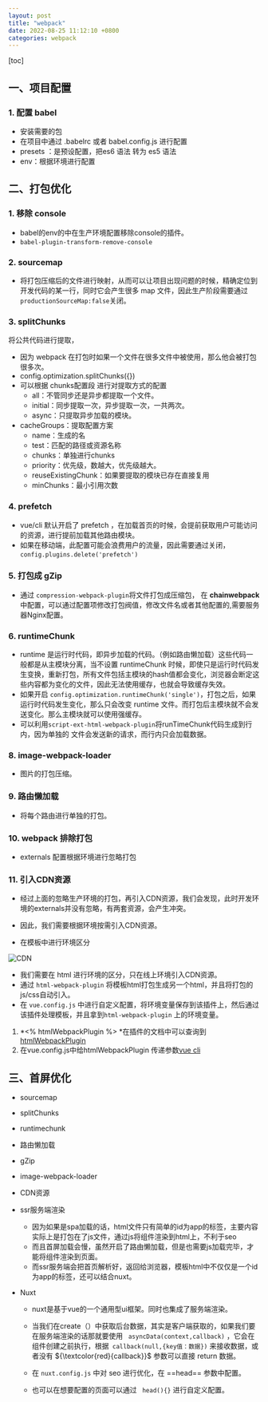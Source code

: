 ```yaml
---
layout: post
title: "webpack"
date: 2022-08-25 11:12:10 +0800
categories: webpack
---
```


[toc]

## 一、项目配置

### 1. 配置 babel

+ 安装需要的包
+ 在项目中通过 .babelrc 或者 babel.config.js 进行配置
+ presets ：是预设配置，把es6 语法 转为 es5 语法
+ env：根据环境进行配置


## 二、打包优化

### 1. 移除 console 

+ babel的env的中在生产环境配置移除console的插件。
+ `babel-plugin-transform-remove-console`

### 2. sourcemap

+ 将打包压缩后的文件进行映射，从而可以让项目出现问题的时候，精确定位到开发代码的某一行，同时它会产生很多 map 文件，因此生产阶段需要通过 `productionSourceMap:false`关闭。

### 3. splitChunks

将公共代码进行提取，

+ 因为 webpack 在打包时如果一个文件在很多文件中被使用，那么他会被打包很多次。
+ config.optimization.splitChunks({})
+ 可以根据 chunks配置段 进行对提取方式的配置
  + all：不管同步还是异步都提取一个文件。
  + initial：同步提取一次，异步提取一次，一共两次。
  + async：只提取异步加载的模块。
+ cacheGroups：提取配置方案
  + name：生成的名
  + test：匹配的路径或资源名称
  + chunks：单独进行chunks
  + priority：优先级，数越大，优先级越大。
  + reuseExistingChunk：如果要提取的模块已存在直接复用
  + minChunks：最小引用次数

### 4. prefetch

+ vue/cli 默认开启了 prefetch ，在加载首页的时候，会提前获取用户可能访问的资源，进行提前加载其他路由模块。
+ 如果在移动端，此配置可能会浪费用户的流量，因此需要通过关闭，`config.plugins.delete('prefetch')`

### 5. 打包成 gZip

+ 通过 `compression-webpack-plugin`将文件打包成压缩包， 在 **chainwebpack** 中配置，可以通过配置项修改打包阀值，修改文件名或者其他配置的,需要服务器Nginx配置。	

### 6. runtimeChunk

+ runtime 是运行时代码，即异步加载的代码。（例如路由懒加载）这些代码一般都是从主模块分离，当不设置 runtimeChunk 时候，即使只是运行时代码发生变换，重新打包，所有文件包括主模块的hash值都会变化，浏览器会断定这些内容都为变化的文件，因此无法使用缓存，也就会导致缓存失效。
+ 如果开启 `config.optimization.runtimeChunk('single')`，打包之后，如果运行时代码发生变化，那么只会改变 runtime 文件。而打包后主模块就不会发送变化。那么主模块就可以使用强缓存。
+ 可以利用`script-ext-html-webpack-plugin`将runTimeChunk代码生成到行内，因为单独的 文件会发送新的请求，而行内只会加载数据。

### 8. image-webpack-loader

+ 图片的打包压缩。

### 9. 路由懒加载

+ 将每个路由进行单独的打包。


### 10. webpack 排除打包

+ externals 配置根据环境进行忽略打包

### 11. 引入CDN资源

+ 经过上面的忽略生产环境的打包，再引入CDN资源，我们会发现，此时开发环境的externals并没有忽略，有两套资源，会产生冲突。 


+ 因此，我们需要根据环境按需引入CDN资源。
+ 在模板中进行环境区分

![CDN](https://tciano.github.io/assets/importcdn.png)

+   我们需要在 html 进行环境的区分，只在线上环境引入CDN资源。
+   通过 `html-webpack-plugin` 将模板html打包生成另一个html，并且将打包的js/css自动引入。
+   在 `vue.config.js` 中进行自定义配置，将环境变量保存到该插件上，然后通过该插件处理模板，并且拿到`html-webpack-plugin` 上的环境变量。

1. *<% htmlWebpackPlugin %> *在插件的文档中可以查询到[htmlWebpackPlugin](https://github.com/jantimon/html-webpack-plugin#options)
2. 在vue.config.js中给htmlWebpackPlugin 传递参数[vue cli](https://cli.vuejs.org/zh/guide/webpack.html#%E4%BF%AE%E6%94%B9%E6%8F%92%E4%BB%B6%E9%80%89%E9%A1%B9)


## 三、首屏优化

+ sourcemap

+ splitChunks

+ runtimechunk

+ 路由懒加载

+ gZip

+ image-webpack-loader

+ CDN资源

+ ssr服务端渲染 
  + 因为如果是spa加载的话，html文件只有简单的id为app的标签，主要内容实际上是打包在了js文件，通过js将组件渲染到html上，不利于seo
  + 而且首屏加载会慢，虽然开启了路由懒加载，但是也需要js加载完毕，才能将组件渲染到页面。
  + 而ssr服务端会把首页解析好，返回给浏览器，模板html中不仅仅是一个id为app的标签，还可以结合nuxt。
  
+ Nuxt
  + nuxt是基于vue的一个通用型ui框架。同时也集成了服务端渲染。

  + 当我们在create（）中获取后台数据，其实是客户端获取的，如果我们要在服务端渲染的话那就要使用 ` asyncData(context,callback)` ，它会在组件创建之前执行，根据` callback(null,{key值：数据})` 来接收数据，或者没有 ${\textcolor{red}{callback}}$ 参数可以直接 return 数据。

  + 在  `nuxt.config.js`  中对 seo 进行优化，在 ==head==  参数中配置。

  + 也可以在想要配置的页面可以通过 ` head(){}` 进行自定义配置。

    

    































